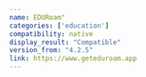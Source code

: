 ```yaml
---
name: EDURoam"
categories: ['education']
compatibility: native
display_result: "Compatible"
version_from: "4.2.5"
link: https://www.geteduroam.app
---
```

